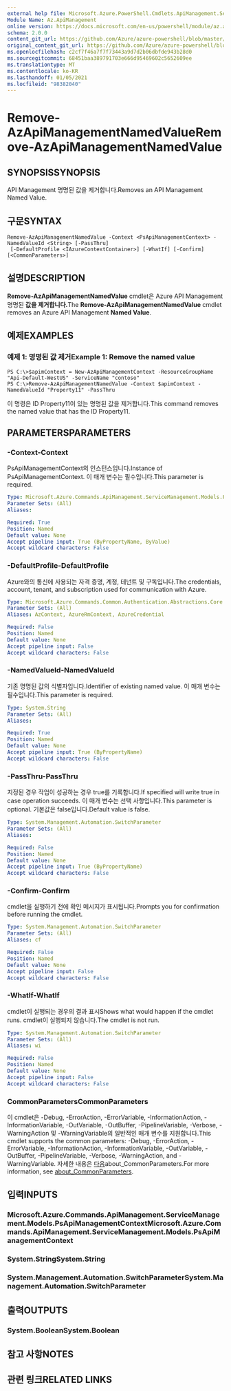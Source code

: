 ```yaml
---
external help file: Microsoft.Azure.PowerShell.Cmdlets.ApiManagement.ServiceManagement.dll-Help.xml
Module Name: Az.ApiManagement
online version: https://docs.microsoft.com/en-us/powershell/module/az.apimanagement/remove-azapimanagementnamedvalue
schema: 2.0.0
content_git_url: https://github.com/Azure/azure-powershell/blob/master/src/ApiManagement/ApiManagement/help/Remove-AzApiManagementNamedValue.md
original_content_git_url: https://github.com/Azure/azure-powershell/blob/master/src/ApiManagement/ApiManagement/help/Remove-AzApiManagementNamedValue.md
ms.openlocfilehash: c2cf7f46a7f7f73443a9d7d2b06dbfde943b28d0
ms.sourcegitcommit: 68451baa389791703e666d95469602c5652609ee
ms.translationtype: MT
ms.contentlocale: ko-KR
ms.lasthandoff: 01/05/2021
ms.locfileid: "98382040"
---
```

# <span data-ttu-id="b480b-101">Remove-AzApiManagementNamedValue</span><span class="sxs-lookup"><span data-stu-id="b480b-101">Remove-AzApiManagementNamedValue</span></span>

## <span data-ttu-id="b480b-102">SYNOPSIS</span><span class="sxs-lookup"><span data-stu-id="b480b-102">SYNOPSIS</span></span>
<span data-ttu-id="b480b-103">API Management 명명된 값을 제거합니다.</span><span class="sxs-lookup"><span data-stu-id="b480b-103">Removes an API Management Named Value.</span></span>

## <span data-ttu-id="b480b-104">구문</span><span class="sxs-lookup"><span data-stu-id="b480b-104">SYNTAX</span></span>

```
Remove-AzApiManagementNamedValue -Context <PsApiManagementContext> -NamedValueId <String> [-PassThru]
 [-DefaultProfile <IAzureContextContainer>] [-WhatIf] [-Confirm] [<CommonParameters>]
```

## <span data-ttu-id="b480b-105">설명</span><span class="sxs-lookup"><span data-stu-id="b480b-105">DESCRIPTION</span></span>
<span data-ttu-id="b480b-106">**Remove-AzApiManagementNamedValue** cmdlet은 Azure API Management 명명된 **값을 제거합니다.**</span><span class="sxs-lookup"><span data-stu-id="b480b-106">The **Remove-AzApiManagementNamedValue** cmdlet removes an Azure API Management **Named Value**.</span></span>

## <span data-ttu-id="b480b-107">예제</span><span class="sxs-lookup"><span data-stu-id="b480b-107">EXAMPLES</span></span>

### <span data-ttu-id="b480b-108">예제 1: 명명된 값 제거</span><span class="sxs-lookup"><span data-stu-id="b480b-108">Example 1: Remove the named value</span></span>
```
PS C:\>$apimContext = New-AzApiManagementContext -ResourceGroupName "Api-Default-WestUS" -ServiceName "contoso"
PS C:\>Remove-AzApiManagementNamedValue -Context $apimContext -NamedValueId "Property11" -PassThru
```

<span data-ttu-id="b480b-109">이 명령은 ID Property11이 있는 명명된 값을 제거합니다.</span><span class="sxs-lookup"><span data-stu-id="b480b-109">This command removes the named value that has the ID Property11.</span></span>

## <span data-ttu-id="b480b-110">PARAMETERS</span><span class="sxs-lookup"><span data-stu-id="b480b-110">PARAMETERS</span></span>

### <span data-ttu-id="b480b-111">-Context</span><span class="sxs-lookup"><span data-stu-id="b480b-111">-Context</span></span>
<span data-ttu-id="b480b-112">PsApiManagementContext의 인스턴스입니다.</span><span class="sxs-lookup"><span data-stu-id="b480b-112">Instance of PsApiManagementContext.</span></span>
<span data-ttu-id="b480b-113">이 매개 변수는 필수입니다.</span><span class="sxs-lookup"><span data-stu-id="b480b-113">This parameter is required.</span></span>

```yaml
Type: Microsoft.Azure.Commands.ApiManagement.ServiceManagement.Models.PsApiManagementContext
Parameter Sets: (All)
Aliases:

Required: True
Position: Named
Default value: None
Accept pipeline input: True (ByPropertyName, ByValue)
Accept wildcard characters: False
```

### <span data-ttu-id="b480b-114">-DefaultProfile</span><span class="sxs-lookup"><span data-stu-id="b480b-114">-DefaultProfile</span></span>
<span data-ttu-id="b480b-115">Azure와의 통신에 사용되는 자격 증명, 계정, 테넌트 및 구독입니다.</span><span class="sxs-lookup"><span data-stu-id="b480b-115">The credentials, account, tenant, and subscription used for communication with Azure.</span></span>

```yaml
Type: Microsoft.Azure.Commands.Common.Authentication.Abstractions.Core.IAzureContextContainer
Parameter Sets: (All)
Aliases: AzContext, AzureRmContext, AzureCredential

Required: False
Position: Named
Default value: None
Accept pipeline input: False
Accept wildcard characters: False
```

### <span data-ttu-id="b480b-116">-NamedValueId</span><span class="sxs-lookup"><span data-stu-id="b480b-116">-NamedValueId</span></span>
<span data-ttu-id="b480b-117">기존 명명된 값의 식별자입니다.</span><span class="sxs-lookup"><span data-stu-id="b480b-117">Identifier of existing named value.</span></span>
<span data-ttu-id="b480b-118">이 매개 변수는 필수입니다.</span><span class="sxs-lookup"><span data-stu-id="b480b-118">This parameter is required.</span></span>

```yaml
Type: System.String
Parameter Sets: (All)
Aliases:

Required: True
Position: Named
Default value: None
Accept pipeline input: True (ByPropertyName)
Accept wildcard characters: False
```

### <span data-ttu-id="b480b-119">-PassThru</span><span class="sxs-lookup"><span data-stu-id="b480b-119">-PassThru</span></span>
<span data-ttu-id="b480b-120">지정된 경우 작업이 성공하는 경우 true를 기록합니다.</span><span class="sxs-lookup"><span data-stu-id="b480b-120">If specified will write true in case operation succeeds.</span></span>
<span data-ttu-id="b480b-121">이 매개 변수는 선택 사항입니다.</span><span class="sxs-lookup"><span data-stu-id="b480b-121">This parameter is optional.</span></span>
<span data-ttu-id="b480b-122">기본값은 false입니다.</span><span class="sxs-lookup"><span data-stu-id="b480b-122">Default value is false.</span></span>

```yaml
Type: System.Management.Automation.SwitchParameter
Parameter Sets: (All)
Aliases:

Required: False
Position: Named
Default value: None
Accept pipeline input: True (ByPropertyName)
Accept wildcard characters: False
```

### <span data-ttu-id="b480b-123">-Confirm</span><span class="sxs-lookup"><span data-stu-id="b480b-123">-Confirm</span></span>
<span data-ttu-id="b480b-124">cmdlet을 실행하기 전에 확인 메시지가 표시됩니다.</span><span class="sxs-lookup"><span data-stu-id="b480b-124">Prompts you for confirmation before running the cmdlet.</span></span>

```yaml
Type: System.Management.Automation.SwitchParameter
Parameter Sets: (All)
Aliases: cf

Required: False
Position: Named
Default value: None
Accept pipeline input: False
Accept wildcard characters: False
```

### <span data-ttu-id="b480b-125">-WhatIf</span><span class="sxs-lookup"><span data-stu-id="b480b-125">-WhatIf</span></span>
<span data-ttu-id="b480b-126">cmdlet이 실행되는 경우의 결과 표시</span><span class="sxs-lookup"><span data-stu-id="b480b-126">Shows what would happen if the cmdlet runs.</span></span>
<span data-ttu-id="b480b-127">cmdlet이 실행되지 않습니다.</span><span class="sxs-lookup"><span data-stu-id="b480b-127">The cmdlet is not run.</span></span>

```yaml
Type: System.Management.Automation.SwitchParameter
Parameter Sets: (All)
Aliases: wi

Required: False
Position: Named
Default value: None
Accept pipeline input: False
Accept wildcard characters: False
```

### <span data-ttu-id="b480b-128">CommonParameters</span><span class="sxs-lookup"><span data-stu-id="b480b-128">CommonParameters</span></span>
<span data-ttu-id="b480b-129">이 cmdlet은 -Debug, -ErrorAction, -ErrorVariable, -InformationAction, -InformationVariable, -OutVariable, -OutBuffer, -PipelineVariable, -Verbose, -WarningAction 및 -WarningVariable의 일반적인 매개 변수를 지원합니다.</span><span class="sxs-lookup"><span data-stu-id="b480b-129">This cmdlet supports the common parameters: -Debug, -ErrorAction, -ErrorVariable, -InformationAction, -InformationVariable, -OutVariable, -OutBuffer, -PipelineVariable, -Verbose, -WarningAction, and -WarningVariable.</span></span> <span data-ttu-id="b480b-130">자세한 내용은 [다음](http://go.microsoft.com/fwlink/?LinkID=113216)about_CommonParameters.</span><span class="sxs-lookup"><span data-stu-id="b480b-130">For more information, see [about_CommonParameters](http://go.microsoft.com/fwlink/?LinkID=113216).</span></span>

## <span data-ttu-id="b480b-131">입력</span><span class="sxs-lookup"><span data-stu-id="b480b-131">INPUTS</span></span>

### <span data-ttu-id="b480b-132">Microsoft.Azure.Commands.ApiManagement.ServiceManagement.Models.PsApiManagementContext</span><span class="sxs-lookup"><span data-stu-id="b480b-132">Microsoft.Azure.Commands.ApiManagement.ServiceManagement.Models.PsApiManagementContext</span></span>

### <span data-ttu-id="b480b-133">System.String</span><span class="sxs-lookup"><span data-stu-id="b480b-133">System.String</span></span>

### <span data-ttu-id="b480b-134">System.Management.Automation.SwitchParameter</span><span class="sxs-lookup"><span data-stu-id="b480b-134">System.Management.Automation.SwitchParameter</span></span>

## <span data-ttu-id="b480b-135">출력</span><span class="sxs-lookup"><span data-stu-id="b480b-135">OUTPUTS</span></span>

### <span data-ttu-id="b480b-136">System.Boolean</span><span class="sxs-lookup"><span data-stu-id="b480b-136">System.Boolean</span></span>

## <span data-ttu-id="b480b-137">참고 사항</span><span class="sxs-lookup"><span data-stu-id="b480b-137">NOTES</span></span>

## <span data-ttu-id="b480b-138">관련 링크</span><span class="sxs-lookup"><span data-stu-id="b480b-138">RELATED LINKS</span></span>

